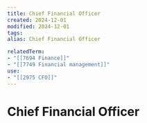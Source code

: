 ```yaml
---
title: Chief Financial Officer
created: 2024-12-01
modified: 2024-12-01
tags: 
alias: Chief Financial Officer

relatedTerm:
- "[[7694 Finance]]"
- "[[7749 Financial management]]"
use:
- "[[2975 CFO]]"
---
```

# Chief Financial Officer
